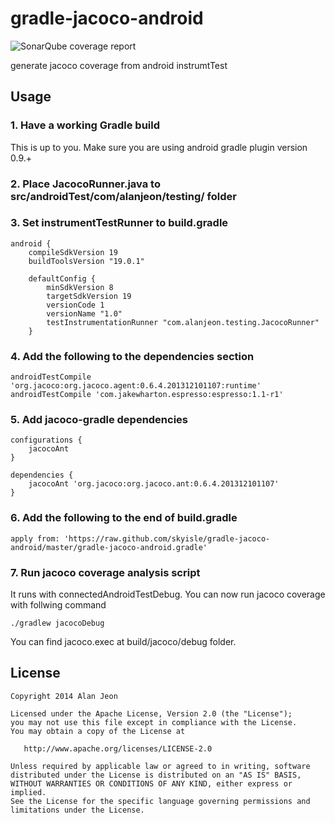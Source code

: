 gradle-jacoco-android
===============

![SonarQube coverage report][1]

generate jacoco coverage from android instrumtTest

## Usage

### 1. Have a working Gradle build
This is up to you. Make sure you are using android gradle plugin version 0.9.+

### 2. Place JacocoRunner.java to src/androidTest/com/alanjeon/testing/ folder

### 3. Set instrumentTestRunner to build.gradle

    android {
        compileSdkVersion 19
        buildToolsVersion "19.0.1"

        defaultConfig {
            minSdkVersion 8
            targetSdkVersion 19
            versionCode 1
            versionName "1.0"
            testInstrumentationRunner "com.alanjeon.testing.JacocoRunner"
        }

### 4. Add the following to the dependencies section
    
    androidTestCompile 'org.jacoco:org.jacoco.agent:0.6.4.201312101107:runtime'
    androidTestCompile 'com.jakewharton.espresso:espresso:1.1-r1'

### 5. Add jacoco-gradle dependencies

    configurations {
        jacocoAnt
    }

    dependencies {
        jacocoAnt 'org.jacoco:org.jacoco.ant:0.6.4.201312101107'
    }

### 6. Add the following to the end of build.gradle

    apply from: 'https://raw.github.com/skyisle/gradle-jacoco-android/master/gradle-jacoco-android.gradle'

### 7. Run jacoco coverage analysis script
It runs with connectedAndroidTestDebug.
You can now run jacoco coverage with follwing command

    ./gradlew jacocoDebug

You can find jacoco.exec at build/jacoco/debug folder.

## License

    Copyright 2014 Alan Jeon

    Licensed under the Apache License, Version 2.0 (the "License");
    you may not use this file except in compliance with the License.
    You may obtain a copy of the License at

       http://www.apache.org/licenses/LICENSE-2.0

    Unless required by applicable law or agreed to in writing, software
    distributed under the License is distributed on an "AS IS" BASIS,
    WITHOUT WARRANTIES OR CONDITIONS OF ANY KIND, either express or implied.
    See the License for the specific language governing permissions and
    limitations under the License.

[1]:https://raw.github.com/skyisle/gradle-jacoco-android/master/screenshot.png
